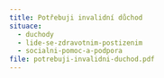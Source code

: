 ```yaml
---
title: Potřebuji invalidní důchod
situace:
  - duchody
  - lide-se-zdravotnim-postizenim
  - socialni-pomoc-a-podpora
file: potrebuji-invalidni-duchod.pdf
---
```

